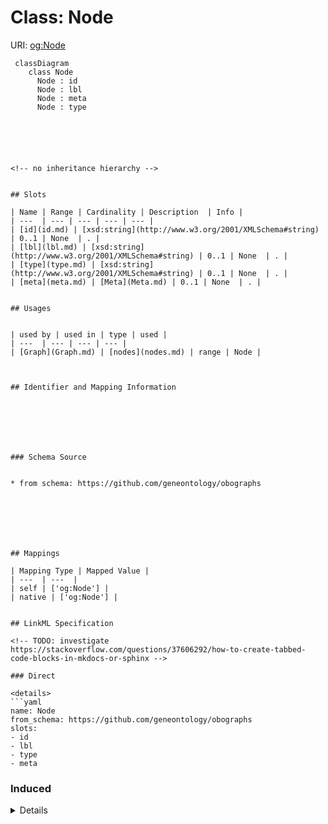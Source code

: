 # Class: Node




URI: [og:Node](https://github.com/geneontology/obographs/Node)




```mermaid
 classDiagram
    class Node
      Node : id
      Node : lbl
      Node : meta
      Node : type
      





<!-- no inheritance hierarchy -->


## Slots

| Name | Range | Cardinality | Description  | Info |
| ---  | --- | --- | --- | --- |
| [id](id.md) | [xsd:string](http://www.w3.org/2001/XMLSchema#string) | 0..1 | None  | . |
| [lbl](lbl.md) | [xsd:string](http://www.w3.org/2001/XMLSchema#string) | 0..1 | None  | . |
| [type](type.md) | [xsd:string](http://www.w3.org/2001/XMLSchema#string) | 0..1 | None  | . |
| [meta](meta.md) | [Meta](Meta.md) | 0..1 | None  | . |


## Usages


| used by | used in | type | used |
| ---  | --- | --- | --- |
| [Graph](Graph.md) | [nodes](nodes.md) | range | Node |



## Identifier and Mapping Information







### Schema Source


* from schema: https://github.com/geneontology/obographs







## Mappings

| Mapping Type | Mapped Value |
| ---  | ---  |
| self | ['og:Node'] |
| native | ['og:Node'] |


## LinkML Specification

<!-- TODO: investigate https://stackoverflow.com/questions/37606292/how-to-create-tabbed-code-blocks-in-mkdocs-or-sphinx -->

### Direct

<details>
```yaml
name: Node
from_schema: https://github.com/geneontology/obographs
slots:
- id
- lbl
- type
- meta

```
</details>

### Induced

<details>
```yaml
name: Node
from_schema: https://github.com/geneontology/obographs
attributes:
  id:
    name: id
    from_schema: https://github.com/geneontology/obographs
    identifier: true
    alias: id
    owner: Node
    range: string
  lbl:
    name: lbl
    from_schema: https://github.com/geneontology/obographs
    alias: lbl
    owner: Node
    range: string
  type:
    name: type
    from_schema: https://github.com/geneontology/obographs
    alias: type
    owner: Node
    range: string
  meta:
    name: meta
    from_schema: https://github.com/geneontology/obographs
    alias: meta
    owner: Node
    range: Meta

```
</details>